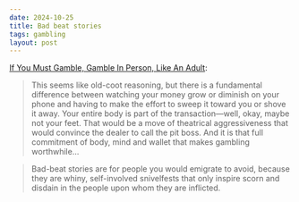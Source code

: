```yaml
---
date: 2024-10-25 
title: Bad beat stories
tags: gambling
layout: post
---
```


[If You Must Gamble, Gamble In Person, Like An Adult](https://defector.com/if-you-must-gamble-gamble-in-person-like-an-adult):

> This seems like old-coot reasoning, but there is a fundamental difference between watching your money grow or diminish on your phone and having to make the effort to sweep it toward you or shove it away. Your entire body is part of the transaction—well, okay, maybe not your feet. That would be a move of theatrical aggressiveness that would convince the dealer to call the pit boss. And it is that full commitment of body, mind and wallet that makes gambling worthwhile...

> Bad-beat stories are for people you would emigrate to avoid, because they are whiny, self-involved snivelfests that only inspire scorn and disdain in the people upon whom they are inflicted.